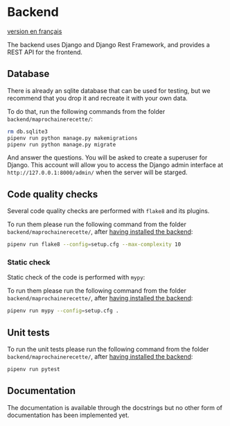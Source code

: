 # Backend

[version en français](README.md)

The backend uses Django and Django Rest Framework, and provides a REST API for the frontend.

## Database

There is already an sqlite database that can be used for testing, but we recommend that you drop it and recreate it with your own data.

To do that, run the following commands from the folder `backend/maprochainerecette/`:

```bash
rm db.sqlite3
pipenv run python manage.py makemigrations
pipenv run python manage.py migrate
```

And answer the questions. You will be asked to create a superuser for Django. This account will allow you to access the Django admin interface at `http://127.0.0.1:8000/admin/` when the server will be starged.

## Code quality checks

Several code quality checks are performed with `flake8` and its plugins.

To run them please run the following command from the folder `backend/maprochainerecette/`, after [having installed the backend](../README_en.md#backend):

```bash
pipenv run flake8 --config=setup.cfg --max-complexity 10
```

### Static check

Static check of the code is performed with `mypy`:

To run them please run the following command from the folder `backend/maprochainerecette/`, after [having installed the backend](../README_en.md#backend):

```bash
pipenv run mypy --config=setup.cfg .
```

## Unit tests

To run the unit tests please run the following command from the folder `backend/maprochainerecette/`, after [having installed the backend](../README_en.md#backend):

```bash
pipenv run pytest
```

## Documentation

The documentation is available through the docstrings but no other form of documentation has been implemented yet.
